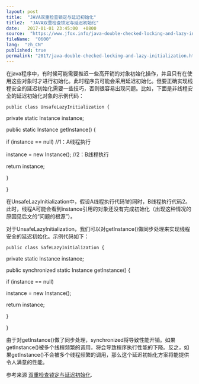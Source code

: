 ```yaml
---
layout: post
title:  "JAVA双重检查锁定与延迟初始化"
title2:  "JAVA双重检查锁定与延迟初始化"
date:   2017-01-01 23:45:00  +0800
source:  "https://www.jfox.info/java-double-checked-locking-and-lazy-initialization.html"
fileName:  "0600"
lang:  "zh_CN"
published: true
permalink: "2017/java-double-checked-locking-and-lazy-initialization.html"
---
```




在java程序中，有时候可能需要推迟一些高开销的对象初始化操作，并且只有在使用这些对象时才进行初始化。此时程序员可能会采用延迟初始化。但要正确实现线程安全的延迟初始化需要一些技巧，否则很容易出现问题。比如，下面是非线程安全的延迟初始化对象的示例代码：

    public class UnsafeLazyInitialization {

private static Instance instance;

public static Instance getInstance() {

if (instance == null) //1：A线程执行

instance = new Instance(); //2：B线程执行

return instance;

}

}

在UnsafeLazyInitialization中，假设A线程执行代码1的同时，B线程执行代码2。此时，线程A可能会看到instance引用的对象还没有完成初始化（出现这种情况的原因见后文的“问题的根源”）。

对于UnsafeLazyInitialization，我们可以对getInstance()做同步处理来实现线程安全的延迟初始化。示例代码如下：

    public class SafeLazyInitialization {

private static Instance instance;

public synchronized static Instance getInstance() {

if (instance == null)

instance = new Instance();

return instance;

}

}

由于对getInstance()做了同步处理，synchronized将导致性能开销。如果getInstance()被多个线程频繁的调用，将会导致程序执行性能的下降。反之，如果getInstance()不会被多个线程频繁的调用，那么这个延迟初始化方案将能提供令人满意的性能。

参考来源 [双重检查锁定与延迟初始化](https://www.jfox.info/go.php?url=http://www.jfox.info/url.php?url=http%3A%2F%2Fwww.infoq.com%2Fcn%2Farticles%2Fdouble-checked-locking-with-delay-initialization).
